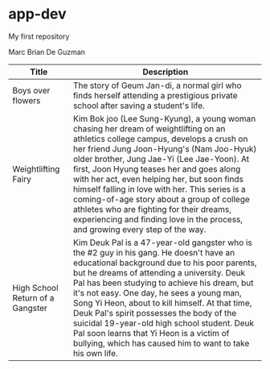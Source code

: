 # app-dev
My first repository

Marc Brian De Guzman

| Title | Description |
| ----------- | ----------- |
| Boys over flowers | The story of Geum Jan-di, a normal girl who finds herself attending a prestigious private school after saving a student's life.|
| Weightlifting Fairy | Kim Bok joo (Lee Sung-Kyung), a young woman chasing her dream of weightlifting on an athletics college campus, develops a crush on her friend Jung Joon-Hyung's (Nam Joo-Hyuk) older brother, Jung Jae-Yi (Lee Jae-Yoon). At first, Joon Hyung teases her and goes along with her act, even helping her, but soon finds himself falling in love with her. This series is a coming-of-age story about a group of college athletes who are fighting for their dreams, experiencing and finding love in the process, and growing every step of the way. |
| High School Return of a Gangster | Kim Deuk Pal is a 47-year-old gangster who is the #2 guy in his gang. He doesn't have an educational background due to his poor parents, but he dreams of attending a university. Deuk Pal has been studying to achieve his dream, but it's not easy. One day, he sees a young man, Song Yi Heon, about to kill himself. At that time, Deuk Pal's spirit possesses the body of the suicidal 19-year-old high school student. Deuk Pal soon learns that Yi Heon is a victim of bullying, which has caused him to want to take his own life. |
